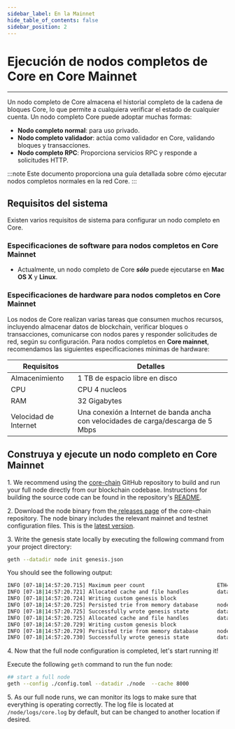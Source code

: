 ```yaml
---
sidebar_label: En la Mainnet
hide_table_of_contents: false
sidebar_position: 2
---
```


# Ejecución de nodos completos de Core en Core Mainnet

---

Un nodo completo de Core almacena el historial completo de la cadena de bloques Core, lo que permite a cualquiera verificar el estado de cualquier cuenta. Un nodo completo Core puede adoptar muchas formas:

- **Nodo completo normal**: para uso privado.
- **Nodo completo validador**: actúa como validador en Core, validando bloques y transacciones.
- **Nodo completo RPC**: Proporciona servicios RPC y responde a solicitudes HTTP.

:::note
Este documento proporciona una guía detallada sobre cómo ejecutar nodos completos normales en la red Core.
:::

## Requisitos del sistema

Existen varios requisitos de sistema para configurar un nodo completo en Core.

### Especificaciones de software para nodos completos en Core Mainnet

- Actualmente, un nodo completo de Core **_sólo_** puede ejecutarse en **Mac OS X** y **Linux**.

### Especificaciones de hardware para nodos completos en Core Mainnet

Los nodos de Core realizan varias tareas que consumen muchos recursos, incluyendo almacenar datos de blockchain, verificar bloques o transacciones, comunicarse con nodos pares y responder solicitudes de red, según su configuración. Para nodos completos en **Core mainnet**, recomendamos las siguientes especificaciones mínimas de hardware:

| Requisitos            | Detalles                                                                           |
| --------------------- | ---------------------------------------------------------------------------------- |
| Almacenimiento        | 1 TB de espacio libre en disco                                                     |
| CPU                   | CPU 4 nucleos                                                                      |
| RAM                   | 32 Gigabytes                                                                       |
| Velocidad de Internet | Una conexión a Internet de banda ancha con velocidades de carga/descarga de 5 Mbps |

## Construya y ejecute un nodo completo en Core Mainnet


1\. We recommend using the [core-chain](https://github.com/coredao-org/core-chain) GitHub repository to build and run your full node directly from our blockchain codebase. Instructions for building the source code can be found in the repository's [README](https://github.com/coredao-org/core-chain#building-the-source).


2\. Download the node binary from the[ releases page](https://github.com/coredao-org/core-chain/releases) of the core-chain repository. The node binary includes the relevant mainnet and testnet configuration files. This is the [latest version](https://github.com/coredao-org/core-chain/releases/latest).


3\. Write the genesis state locally by executing the following command from your project directory:


```bash
geth --datadir node init genesis.json
```


You should see the following output:


```bash
INFO [07-18|14:57:20.715] Maximum peer count                       ETH=25 LES=0 total=25
INFO [07-18|14:57:20.721] Allocated cache and file handles         database=/Users/jackcrypto/go/core-chain/node/geth/chaindata cache=16 handles=16
INFO [07-18|14:57:20.724] Writing custom genesis block
INFO [07-18|14:57:20.725] Persisted trie from memory database      nodes=25 size=87.18kB time=226.129µs gcnodes=0 gcsize=0.00B gctime=0s livenodes=1 livesize=0.00B
INFO [07-18|14:57:20.725] Successfully wrote genesis state         database=chaindata                             hash=d90508…5c034a
INFO [07-18|14:57:20.725] Allocated cache and file handles         database=/Users/jackcrypto/go/core-chain/node/geth/lightchaindata cache=16 handles=16
INFO [07-18|14:57:20.729] Writing custom genesis block
INFO [07-18|14:57:20.729] Persisted trie from memory database      nodes=25 size=87.18kB time=178.332µs gcnodes=0 gcsize=0.00B gctime=0s livenodes=1 livesize=0.00B
INFO [07-18|14:57:20.730] Successfully wrote genesis state         database=lightchaindata                             hash=d90508…5c034a
```

4\. Now that the full node configuration is completed, let's start running it!

Execute the following `geth` command to run the fun node:

```bash
## start a full node
geth --config ./config.toml --datadir ./node  --cache 8000
```

5\. As our full node runs, we can monitor its logs to make sure that everything is operating correctly. The log file is located at `/node/logs/core.log` by default, but can be changed to another location if desired.